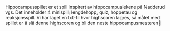 Hippocampusspillet er et spill inspirert av hippocampuslekene på Nadderud vgs. Det inneholder 4 minispill; lengdehopp, quiz, hoppetau og reaksjonsspill. Vi har laget en txt-fil hvor highscoren lagres, så målet med spillet er å slå denne highscoren og bli den neste hippocampusmesteren💪
